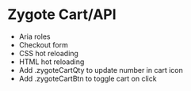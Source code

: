 # Zygote Cart/API

- Aria roles
- Checkout form
- CSS hot reloading
- HTML hot reloading
- Add .zygoteCartQty to update number in cart icon
- Add .zygoteCartBtn to toggle cart on click

